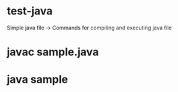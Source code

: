 # test-java
Simple java file
-> Commands for compiling and executing java file
 # javac sample.java
 # java sample
